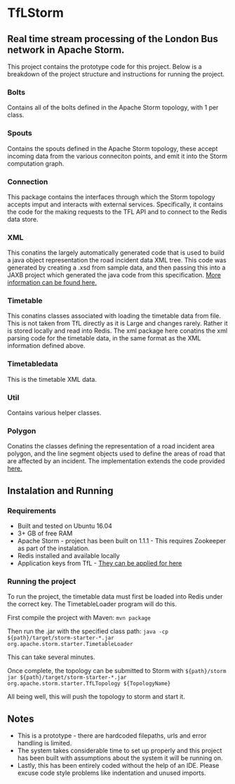 # TfLStorm

## Real time stream processing of the London Bus network in Apache Storm.

This project contains the prototype code for this project. Below is a breakdown of the project structure and instructions for running the project.


### Bolts

Contains all of the bolts defined in the Apache Storm topology, with 1 per class. 

### Spouts

Contains the spouts defined in the Apache Storm topology, these accept incoming data from the various conneciton points, and emit it into the Storm computation graph. 

### Connection

This package contains the interfaces through which the Storm topology accepts imput and interacts with external services. Specifically, it contains the code for the making requests to the TFL API and to connect to the Redis data store. 

### XML

This conatins the largely automatically generated code that is used to build a java object representation the road incident data XML tree. This code was generated by creating a .xsd from sample data, and then passing this into a JAXB project which generated the java code from this specification.  [More information can be found here.](http://www.oracle.com/technetwork/articles/javase/index-140168.html) 

### Timetable

This conatins classes associated with loading the timetable data from file. This is not taken from TfL directly as it is Large and changes rarely. Rather it is stored locally and read into Redis. The xml package here conatins the xml parsing code for the timetable data, in the same format as the XML information defined above. 

### Timetabledata

This is the timetable XML data. 

### Util

Contains various helper classes. 

### Polygon

Conatins the classes defining the representation of a road incident area polygon, and the line segment objects used to define the areas of road that are affected by an incident. 
The implementation extends the code provided [here.](https://github.com/snatik/polygon-contains-point) 

## Instalation and Running 

### Requirements

* Built and tested on Ubuntu 16.04
* 3+ GB of free RAM
* Apache Storm - project has been built on 1.1.1 - This requires Zookeeper as part of the instalation. 
* Redis installed and available locally
* Application keys from TfL - [They can be applied for here](https://tfl.gov.uk/info-for/open-data-users/)

### Running the project

To run the project, the timetable data must first be loaded into Redis under the correct key. The TimetableLoader program will do this. 

First compile the project with Maven: `mvn package`

Then run the .jar with the specified class path: `java -cp ${path}/target/storm-starter-*.jar org.apache.storm.starter.TimetableLoader`

This can take several minutes. 

Once complete, the topology can be submitted to Storm with `${path}/storm jar ${path}/target/storm-starter-*.jar org.apache.storm.starter.TfLTopology ${TopologyName}`

All being well, this will push the topology to storm and start it. 

## Notes

* This is a prototype - there are hardcoded filepaths, urls and error handling is limited. 
* The system takes considerable time to set up properly and this project has been built with assumptions about the system it will be running on. 
* Lastly, this has been entirely coded without the help of an IDE. Please excuse code style problems like indentation and unused imports.
